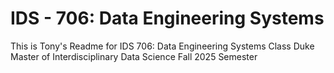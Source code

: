 # IDS - 706: Data Engineering Systems
This is Tony's Readme for IDS 706: Data Engineering Systems Class
Duke Master of Interdisciplinary Data Science
Fall 2025 Semester
